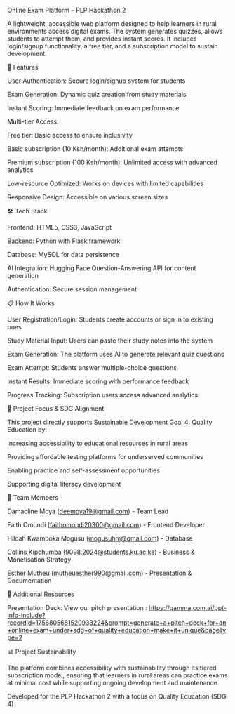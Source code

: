 Online Exam Platform – PLP Hackathon 2

A lightweight, accessible web platform designed to help learners in rural environments access digital exams. The system generates quizzes, allows students to attempt them, and provides instant scores. It includes login/signup functionality, a free tier, and a subscription model to sustain development.

🌟 Features

User Authentication: Secure login/signup system for students

Exam Generation: Dynamic quiz creation from study materials

Instant Scoring: Immediate feedback on exam performance

Multi-tier Access:

Free tier: Basic access to ensure inclusivity

Basic subscription (10 Ksh/month): Additional exam attempts

Premium subscription (100 Ksh/month): Unlimited access with advanced analytics

Low-resource Optimized: Works on devices with limited capabilities

Responsive Design: Accessible on various screen sizes

🛠️ Tech Stack

Frontend: HTML5, CSS3, JavaScript

Backend: Python with Flask framework

Database: MySQL for data persistence

AI Integration: Hugging Face Question-Answering API for content generation

Authentication: Secure session management

📋 How It Works

User Registration/Login: Students create accounts or sign in to existing ones

Study Material Input: Users can paste their study notes into the system

Exam Generation: The platform uses AI to generate relevant quiz questions

Exam Attempt: Students answer multiple-choice questions

Instant Results: Immediate scoring with performance feedback

Progress Tracking: Subscription users access advanced analytics

🎯 Project Focus & SDG Alignment

This project directly supports Sustainable Development Goal 4: Quality Education by:

Increasing accessibility to educational resources in rural areas

Providing affordable testing platforms for underserved communities

Enabling practice and self-assessment opportunities

Supporting digital literacy development

👥 Team Members

Damacline Moya (deemoya19@gmail.com) - Team Lead

Faith Omondi (faithomondi20300@gmail.com) - Frontend Developer

Hildah Kwamboka Mogusu (mogusuhm@gmail.com) - Database

Collins Kipchumba (9098.2024@students.ku.ac.ke) - Business & Monetisation Strategy

Esther Mutheu (mutheuesther990@gmail.com) - Presentation & Documentation

🔗 Additional Resources

Presentation Deck: View our pitch presentation : https://gamma.com.ai/ppt-info-include?recordId=1756805681520933224&prompt=generate+a+pitch+deck+for+an+online+exam+under+sdg+of+quality+education+make+it+unique&pageType=2

📊 Project Sustainability

The platform combines accessibility with sustainability through its tiered subscription model, ensuring that learners in rural areas can practice exams at minimal cost while supporting ongoing development and maintenance.

Developed for the PLP Hackathon 2 with a focus on Quality Education (SDG 4)
